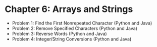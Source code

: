 # Chapter 6: Arrays and Strings

* Problem 1: Find the First Nonrepeated Character (Python and Java)
* Problem 2: Remove Specified Characters (Python and Java)
* Problem 3: Reverse Words (Python and Java)
* Problem 4: Integer/String Conversions (Python and Java)
